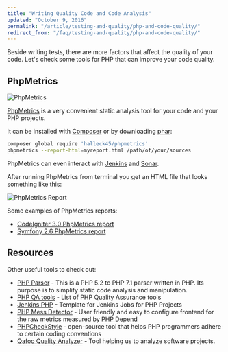 ```yaml
---
title: "Writing Quality Code and Code Analysis"
updated: "October 9, 2016"
permalink: "/article/testing-and-quality/php-and-code-quality/"
redirect_from: "/faq/testing-and-quality/php-and-code-quality/"
---
```


Beside writing tests, there are more factors that affect the quality of your
code. Let's check some tools for PHP that can improve your code quality.

## PhpMetrics

![PhpMetrics](https://raw.githubusercontent.com/php-earth/php-resources-assets/master/images/quality/phpmetrics.png "PhpMetrics")

[PhpMetrics][phpmetrics] is a very convenient static analysis tool for your
code and your PHP projects.

It can be installed with [Composer][composer] or by downloading [phar][phar]:

```bash
composer global require 'halleck45/phpmetrics'
phpmetrics --report-html=myreport.html /path/of/your/sources
```

PhpMetrics can even interact with [Jenkins][Jenkins] and [Sonar][sonar].

After running PhpMetrics from terminal you get an HTML file that looks
something like this:

![PhpMetrics Report](https://raw.githubusercontent.com/php-earth/php-resources-assets/master/images/quality/phpmetrics_2.png "PhpMetrics Report")

Some examples of PhpMetrics reports:

* [CodeIgniter 3.0 PhpMetrics report](http://bl.ocks.org/petk/raw/c5b4da6935d9a8684248/)
* [Symfony 2.6 PhpMetrics report](http://bl.ocks.org/petk/raw/d43726688595f112a419/)

## Resources

Other useful tools to check out:

* [PHP Parser][phpparser] - This is a PHP 5.2 to PHP 7.1 parser written in PHP. Its purpose is to simplify static code analysis and manipulation.
* [PHP QA tools][phpqatools] - List of PHP Quality Assurance tools
* [Jenkins PHP][jenkinsphp] - Template for Jenkins Jobs for PHP Projects
* [PHP Mess Detector][phpmd] - User friendly and easy to configure frontend for the raw metrics measured by [PHP Depend][phpdepend]
* [PHPCheckStyle][phpcheckstyle] - open-source tool that helps PHP programmers adhere to certain coding conventions
* [Qafoo Quality Analyzer](https://github.com/Qafoo/QualityAnalyzer) - Tool helping us to analyze software projects.

[phpparser]: https://github.com/nikic/PHP-Parser
[phpmetrics]: http://phpmetrics.org
[phar]: https://github.com/Halleck45/PhpMetrics/raw/master/build/phpmetrics.phar
[jenkins]: http://jenkins-ci.org/
[sonar]: http://www.sonarqube.org
[phpqatools]: http://phpqatools.org/
[jenkinsphp]: http://jenkins-php.org/
[phpmd]: http://phpmd.org/
[phpdepend]: http://pdepend.org/
[phpcheckstyle]: https://phpcheckstyle.github.io/
[composer]: https://getcomposer.org/

